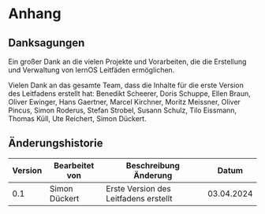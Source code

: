 # Anhang

## Danksagungen

Ein großer Dank an die vielen Projekte und Vorarbeiten, die die Erstellung und Verwaltung von lernOS Leitfäden ermöglichen.

Vielen Dank an das gesamte Team, dass die Inhalte für die erste Version des Leitfadens erstellt hat: Benedikt Scheerer, Doris Schuppe, Ellen Braun, Oliver Ewinger, Hans Gaertner, Marcel Kirchner, Moritz Meissner, Oliver Pincus, Simon Roderus, Stefan Strobel, Susann Schulz, Tilo Eissmann, Thomas Küll, Ute Reichert, Simon Dückert.

## Änderungshistorie

| Version | Bearbeitet von     | Beschreibung Änderung                 | Datum      |
| ------- | ------------------ | ------------------------------------- | ---------- |
| 0.1     | Simon Dückert | Erste Version des Leitfadens erstellt | 03.04.2024 |

